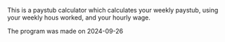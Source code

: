 This is a paystub calculator which calculates your weekly paystub, using your weekly hous worked, and your hourly wage.

The program was made on 2024-09-26
